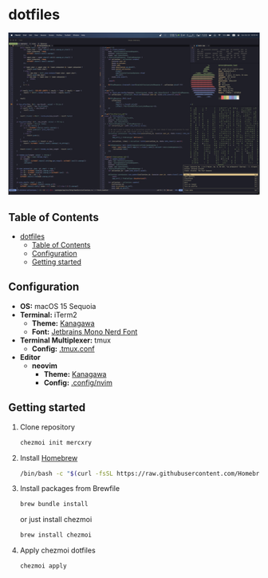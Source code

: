 # dotfiles

<p align="center">
  <img src="https://github.com/mercxry/dotfiles/blob/main/assets/full_setup.png?raw=true" alt="Showoff image of a full size setup"/>
</p>

## Table of Contents

- [dotfiles](#dotfiles)
  - [Table of Contents](#table-of-contents)
  - [Configuration](#configuration)
  - [Getting started](#getting-started)

## Configuration

- **OS:** macOS 15 Sequoia
- **Terminal:** iTerm2
  - **Theme:** [Kanagawa](https://github.com/mercxry/dotfiles/blob/main/private_Documents/iTerm2-Themes/kanagawa.itermcolors)
  - **Font:** [Jetbrains Mono Nerd Font](https://github.com/ryanoasis/nerd-fonts/tree/master/patched-fonts/JetBrainsMono/Ligatures/Regular)
- **Terminal Multiplexer:** tmux
  - **Config:** [.tmux.conf](https://github.com/mercxry/dotfiles/blob/main/dot_tmux.conf)
- **Editor**
  - **neovim**
    - **Theme:** [Kanagawa](https://github.com/rebelot/kanagawa.nvim)
    - **Config:** [.config/nvim](https://github.com/mercxry/dotfiles/tree/main/dot_config/nvim)

## Getting started

1. Clone repository

   ```sh
   chezmoi init mercxry
   ```

2. Install [Homebrew](https://brew.sh)

   ```sh
   /bin/bash -c "$(curl -fsSL https://raw.githubusercontent.com/Homebrew/install/HEAD/install.sh)"
   ```

3. Install packages from Brewfile

   ```sh
   brew bundle install
   ```

   or just install chezmoi

   ```sh
   brew install chezmoi
   ```

4. Apply chezmoi dotfiles

   ```sh
   chezmoi apply
   ```
